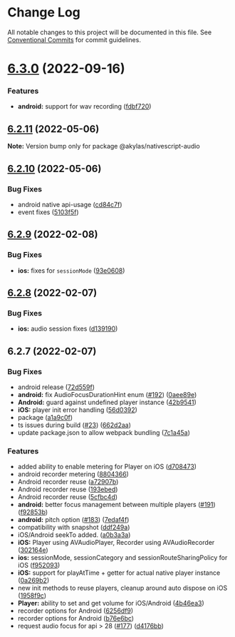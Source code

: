 # Change Log

All notable changes to this project will be documented in this file.
See [Conventional Commits](https://conventionalcommits.org) for commit guidelines.

# [6.3.0](https://github.com/farfromrefug/nativescript-audio/compare/v6.2.11...v6.3.0) (2022-09-16)


### Features

* **android:** support for wav recording ([fdbf720](https://github.com/farfromrefug/nativescript-audio/commit/fdbf72075fe82f9705ace173042cc656eb097308))





## [6.2.11](https://github.com/farfromrefug/nativescript-audio/compare/v6.2.10...v6.2.11) (2022-05-06)

**Note:** Version bump only for package @akylas/nativescript-audio





## [6.2.10](https://github.com/farfromrefug/nativescript-audio/compare/v6.2.9...v6.2.10) (2022-05-06)


### Bug Fixes

* android native api-usage ([cd84c7f](https://github.com/farfromrefug/nativescript-audio/commit/cd84c7f4d6b2f1d72de730b712611c50b293d311))
* event fixes ([5103f5f](https://github.com/farfromrefug/nativescript-audio/commit/5103f5f9ed59306ba0aab78b79f0764c87cfdc54))





## [6.2.9](https://github.com/farfromrefug/nativescript-audio/compare/v6.2.8...v6.2.9) (2022-02-08)


### Bug Fixes

* **ios:** fixes for `sessionMode` ([93e0608](https://github.com/farfromrefug/nativescript-audio/commit/93e060868d1eddf337d5884cd3e53b85889c10a5))





## [6.2.8](https://github.com/farfromrefug/nativescript-audio/compare/v6.2.7...v6.2.8) (2022-02-07)


### Bug Fixes

* **ios:** audio session fixes ([d139190](https://github.com/farfromrefug/nativescript-audio/commit/d139190825f9d9004b48b6ab24fbb1a733cbfe67))





## 6.2.7 (2022-02-07)


### Bug Fixes

* android release ([72d559f](https://github.com/farfromrefug/nativescript-audio/commit/72d559f1e7e64debfedb5886420f1f01047d1773))
* **android:** fix AudioFocusDurationHint enum ([#192](https://github.com/farfromrefug/nativescript-audio/issues/192)) ([0aee89e](https://github.com/farfromrefug/nativescript-audio/commit/0aee89e446a8ffb1282686d5949059ebdbef664a))
* **Android:** guard against undefined player instance ([42b9541](https://github.com/farfromrefug/nativescript-audio/commit/42b95412348c179a371ecfb052a176abf453c06e))
* **iOS:** player init error handling ([56d0392](https://github.com/farfromrefug/nativescript-audio/commit/56d039224af46956eb05e179a4bff4bb4eb47421))
* package ([a1a9c0f](https://github.com/farfromrefug/nativescript-audio/commit/a1a9c0f0826a59cbabd63c38bcef77316b469f6e))
* ts issues during build ([#23](https://github.com/farfromrefug/nativescript-audio/issues/23)) ([662d2aa](https://github.com/farfromrefug/nativescript-audio/commit/662d2aa24c30062421cd5500f1241a6d76dc2027))
* update package.json to allow webpack bundling ([7c1a45a](https://github.com/farfromrefug/nativescript-audio/commit/7c1a45acd059daa8015d1d622532d45b2d3705d9))


### Features

* added ability to enable metering for Player on iOS ([d708473](https://github.com/farfromrefug/nativescript-audio/commit/d70847397c5e2f020a924bc68ce67d8820482b1e))
* android recorder metering ([8804366](https://github.com/farfromrefug/nativescript-audio/commit/880436684974a3c2e58c8220040b5d9b20187296))
* Android recorder reuse ([a72907b](https://github.com/farfromrefug/nativescript-audio/commit/a72907bc1c109369eb7a9f9f5558e9d7ff6188f4))
* Android recorder reuse ([193ebed](https://github.com/farfromrefug/nativescript-audio/commit/193ebed77a3fa2c83a5fa0c4e410f814c652337c))
* Android recorder reuse ([5cfbc4d](https://github.com/farfromrefug/nativescript-audio/commit/5cfbc4d945d43bc0add5d019d92c2836c14130a9))
* **android:** better focus management between multiple players ([#191](https://github.com/farfromrefug/nativescript-audio/issues/191)) ([f92853b](https://github.com/farfromrefug/nativescript-audio/commit/f92853ba623bfc0b9625cd8e274df3007dcbfb51))
* **android:** pitch option ([#183](https://github.com/farfromrefug/nativescript-audio/issues/183)) ([7edaf4f](https://github.com/farfromrefug/nativescript-audio/commit/7edaf4f92b7f60f4993524023101d7ac61c68414))
* compatibility with snapshot ([ddf249a](https://github.com/farfromrefug/nativescript-audio/commit/ddf249a22dd34af7a9c148df77c406cfe11d1ee6))
* iOS/Android seekTo added. ([a0b3a3a](https://github.com/farfromrefug/nativescript-audio/commit/a0b3a3ad114754427ba9cc5c2d083d86c84c2a9e))
* **iOS:** Player using AVAudioPlayer, Recorder using AVAudioRecorder ([302164e](https://github.com/farfromrefug/nativescript-audio/commit/302164e8d642b0b4592e649f8fd4d750e5c48e8c))
* **ios:** sessionMode, sessionCategory and sessionRouteSharingPolicy for iOS ([f952093](https://github.com/farfromrefug/nativescript-audio/commit/f9520934be29667941adb23a908e3b8c5576899c))
* **iOS:** support for playAtTime + getter for actual native player instance ([0a269b2](https://github.com/farfromrefug/nativescript-audio/commit/0a269b2e653041b945ada73f9dea5459b4f2b75b))
* new init methods to reuse players, cleanup around auto dispose on iOS ([1958f9c](https://github.com/farfromrefug/nativescript-audio/commit/1958f9c1020c6f8a78e3e814f6f8c4deac644eae))
* **Player:** ability to set and get volume for iOS/Android ([4b46ea3](https://github.com/farfromrefug/nativescript-audio/commit/4b46ea318be0a4b4f8069346a2a1b0cc184834ab))
* recorder options for Android ([6256df9](https://github.com/farfromrefug/nativescript-audio/commit/6256df929c3c3b19326829f1e82a842bfce83c0e))
* recorder options for Android ([b76e6bc](https://github.com/farfromrefug/nativescript-audio/commit/b76e6bc0210c2a61078703c55be4d9e2ed8be186))
* request audio focus for api > 28 ([#177](https://github.com/farfromrefug/nativescript-audio/issues/177)) ([d4176bb](https://github.com/farfromrefug/nativescript-audio/commit/d4176bb35090b15c92ed17d369745c3a20f54abe))
